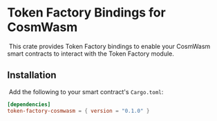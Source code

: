 # Token Factory Bindings for CosmWasm
​
This crate provides Token Factory bindings to enable your CosmWasm smart contracts to interact with the Token Factory module.
​
## Installation
​
Add the following to your smart contract's `Cargo.toml`:
​
```toml
[dependencies]
token-factory-cosmwasm = { version = "0.1.0" }
```
